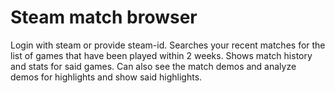 # Steam match browser

Login with steam or provide steam-id.
Searches your recent matches for the list of games that have been played within 2 weeks.
Shows match history and stats for said games.
Can also see the match demos and analyze demos for highlights and show said highlights.